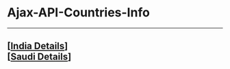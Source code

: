 # Ajax-API-Countries-Info
---  
[[India Details](./india.png)]  
[[Saudi Details](./saudi.png)]
---

